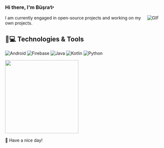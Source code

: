 ### Hi there, I'm Büşra✨

<img align="right" alt="GIF" src="https://media.giphy.com/media/RK5KD6UcUpAt92zZvt/giphy.gif" />

 I am currently engaged in open-source projects and working on my own projects.
## 🚀💻 Technologies & Tools

![Android](https://img.shields.io/badge/Android-05150C?style=flat-square&logo=android)
![Firebase](https://img.shields.io/badge/Firebase-black?style=flat-square&logo=firebase)
![Java](https://img.shields.io/badge/Java-orange?style=flat-square&logo=java)
![Kotlin]( https://img.shields.io/badge/Kotlin-black?style=flat-square&logo=kotlin)
![Python](https://img.shields.io/badge/-Python-black?style=flat-square&logo=Python)




<!--

 📫 If you'd like to get in touch, you can reach me
<a href="mailto:busrailerii@gmail.com" target="blank">
<img src="https://github.com/mahiiverse1/mahiiverse1/blob/main/Gmail_Logo_256px.png"   align="center"    alt="Busra Ileri" height="30" width="40"/>
</a>
<a href="https://www.linkedin.com/in/b%C3%BC%C5%9Fra-ileri/" target="blank"><img align="center"
      src="https://raw.githubusercontent.com/rahuldkjain/github-profile-readme-generator/master/src/images/icons/Social/linked-in-alt.svg"
      alt="Busra Ileri" height="30" width="40" /></a><t> 🐝  :sunny:

----
-->

<img width= "240" src= "https://pa1.narvii.com/6580/8098c6e9207376889eeb0532d9f5a0723c4d73f5_hq.gif"/>

 🌟 Have a nice day!




